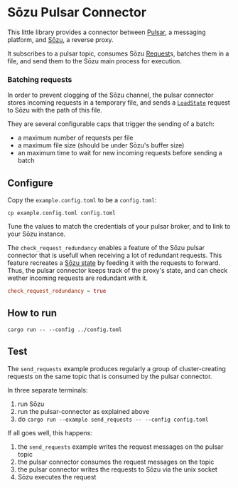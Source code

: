 # Sōzu Pulsar Connector

This little library provides a connector between
[Pulsar](https://pulsar.apache.org/), a messaging platform,
and [Sōzu](https://github.com/sozu-proxy/sozu), a reverse proxy.

It subscribes to a pulsar topic, consumes Sōzu
[Request](https://docs.rs/sozu-command-lib/0.14.3/sozu_command_lib/proto/command/struct.Request.html)s,
batches them in a file, and send them to the Sōzu main process for execution.

### Batching requests

In order to prevent clogging of the Sōzu channel,
the pulsar connector stores incoming requests in a temporary file, and sends a
[`LoadState`](https://docs.rs/sozu-command-lib/latest/sozu_command_lib/proto/command/request/enum.RequestType.html#variant.LoadState)
request to Sōzu with the path of this file.

They are several configurable caps that trigger the sending of a batch:

- a maximum number of requests per file
- a maximum file size (should be under Sōzu's buffer size)
- an maximum time to wait for new incoming requests before sending a batch

## Configure

Copy the `example.config.toml` to be a `config.toml`:

```
cp example.config.toml config.toml
```

Tune the values to match the credentials of your pulsar broker, and to link to your Sōzu instance.

The `check_request_redundancy` enables a feature of the Sōzu pulsar connector that is usefull when
receiving a lot of redundant requests. This feature recreates a
[Sōzu state](https://docs.rs/sozu-command-lib/latest/sozu_command_lib/state/struct.ConfigState.html)
by feeding it with the requests to forward. Thus, the pulsar connector keeps track of the proxy's state,
and can check wether incoming requests are redundant with it.

```toml
check_request_redundancy = true
```

## How to run

```
cargo run -- --config ../config.toml
```

## Test

The `send_requests` example produces regularly a group of cluster-creating requests on the same topic that is consumed by
the pulsar connector.

In three separate terminals:

1. run Sōzu
2. run the pulsar-connector as explained above
3. do `cargo run --example send_requests -- --config config.toml`

If all goes well, this happens:

1. the `send_requests` example writes the request messages on the pulsar topic
2. the pulsar connector consumes the request messages on the topic
3. the pulsar connector writes the requests to Sōzu via the unix socket
4. Sōzu executes the request
